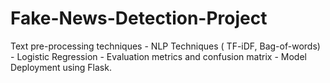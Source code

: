 # Fake-News-Detection-Project
Text pre-processing techniques       -  NLP Techniques ( TF-iDF, Bag-of-words)       -  Logistic Regression       -  Evaluation metrics and confusion matrix -  Model Deployment using Flask.
